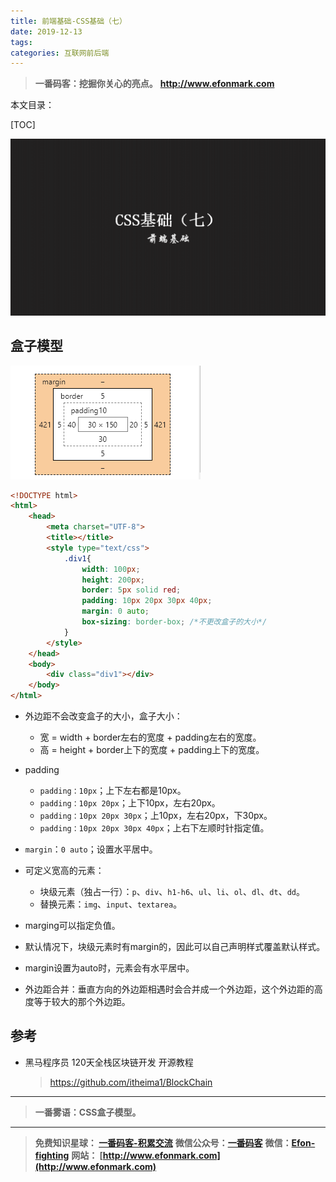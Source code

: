 ```yaml
---
title: 前端基础-CSS基础（七）
date: 2019-12-13
tags: 
categories: 互联网前后端
---
```


> **一番码客：挖掘你关心的亮点。**
> **http://www.efonmark.com**

本文目录：

[TOC]

![image-20191213074837799](2019-12-13-前端基础-CSS基础（七）/image-20191213074837799.png)

<!--more-->

## 盒子模型

![image-20191213080633279](2019-12-13-前端基础-CSS基础（七）/image-20191213080633279.png)

```html
<!DOCTYPE html>
<html>
	<head>
		<meta charset="UTF-8">
		<title></title>
		<style type="text/css">
			.div1{
				width: 100px;
				height: 200px;
				border: 5px solid red;
				padding: 10px 20px 30px 40px;
				margin: 0 auto;
				box-sizing: border-box; /*不更改盒子的大小*/
			}
		</style>
	</head>
	<body>
		<div class="div1"></div>
	</body>
</html>

```

* 外边距不会改变盒子的大小，盒子大小：
    * 宽 = width + border左右的宽度 + padding左右的宽度。
    * 高 = height + border上下的宽度 + padding上下的宽度。

* padding
    * `padding：10px`；上下左右都是10px。
    * `padding：10px 20px`；上下10px，左右20px。
    * `padding：10px 20px 30px`；上10px，左右20px，下30px。
    * `padding：10px 20px 30px 40px`；上右下左顺时针指定值。
* `margin`：`0 auto`；设置水平居中。
* 可定义宽高的元素：
    * 块级元素（独占一行）：`p`、`div`、`h1-h6`、`ul`、`li`、`ol`、`dl`、`dt`、`dd`。
    * 替换元素：`img`、`input`、`textarea`。
* marging可以指定负值。
* 默认情况下，块级元素时有margin的，因此可以自己声明样式覆盖默认样式。
* margin设置为auto时，元素会有水平居中。
* 外边距合并：垂直方向的外边距相遇时会合并成一个外边距，这个外边距的高度等于较大的那个外边距。

## 参考

* 黑马程序员 120天全栈区块链开发 开源教程

  > https://github.com/itheima1/BlockChain
  

----

> **一番雾语：CSS盒子模型。**

----------

> **免费知识星球： [一番码客-积累交流](http://www.efonmark.com/efonmark-blog/readme/zhishixingqiu1.png)**
> **微信公众号：[一番码客](http://www.efonmark.com/efonmark-blog/readme/guanzhu_1.jpg)**
> **微信：[Efon-fighting](http://www.efonmark.com/efonmark-blog/readme/weixin.jpg)**
> **网站： [http://www.efonmark.com](http://www.efonmark.com)**